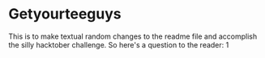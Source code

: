 # Getyourteeguys
This is to make textual random changes to the readme file and accomplish the silly hacktober challenge.
So here's a question to the reader: 
1
